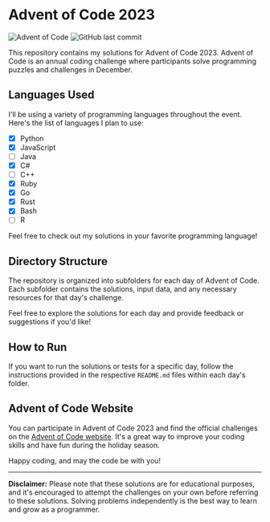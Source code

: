 # Advent of Code 2023

![Advent of Code](https://img.shields.io/badge/Advent%20of%20Code-2023-brightgreen.svg)
![GitHub last commit](https://img.shields.io/github/last-commit/LinuxFanboy/advent-of-code-2023)

This repository contains my solutions for Advent of Code 2023. Advent of Code is an annual coding challenge where participants solve programming puzzles and challenges in December.

## Languages Used

I'll be using a variety of programming languages throughout the event. Here's the list of languages I plan to use:

- [x] Python
- [x] JavaScript
- [ ] Java
- [x] C#
- [ ] C++
- [x] Ruby
- [x] Go
- [x] Rust
- [x] Bash
- [ ] R

Feel free to check out my solutions in your favorite programming language!

## Directory Structure

The repository is organized into subfolders for each day of Advent of Code. Each subfolder contains the solutions, input data, and any necessary resources for that day's challenge.

Feel free to explore the solutions for each day and provide feedback or suggestions if you'd like!

## How to Run

If you want to run the solutions or tests for a specific day, follow the instructions provided in the respective `README.md` files within each day's folder.

## Advent of Code Website

You can participate in Advent of Code 2023 and find the official challenges on the [Advent of Code website](https://adventofcode.com/2023). It's a great way to improve your coding skills and have fun during the holiday season.

Happy coding, and may the code be with you!

---

**Disclaimer:** Please note that these solutions are for educational purposes, and it's encouraged to attempt the challenges on your own before referring to these solutions. Solving problems independently is the best way to learn and grow as a programmer.
